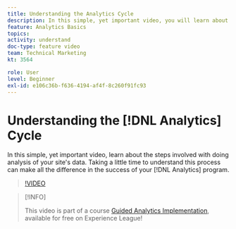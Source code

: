 ```yaml
---
title: Understanding the Analytics Cycle
description: In this simple, yet important video, you will learn about the steps involved with doing analysis of your site's data. Taking a little time to understand this process can make all the difference in the success of your Analytics program.
feature: Analytics Basics
topics: 
activity: understand
doc-type: feature video
team: Technical Marketing
kt: 3564

role: User
level: Beginner
exl-id: e106c36b-f636-4194-af4f-8c260f91fc93
---
```

# Understanding the [!DNL Analytics] Cycle

In this simple, yet important video, learn about the steps involved with doing analysis of your site's data. Taking a little time to understand this process can make all the difference in the success of your [!DNL Analytics] program.

>[!VIDEO](https://video.tv.adobe.com/v/28950/?quality=12)

>[!INFO]
>
> This video is part of a course [Guided Analytics Implementation](https://experienceleague.adobe.com/?recommended=Analytics-D-1-2019.1), available for free on Experience League!